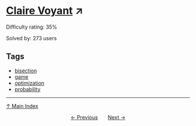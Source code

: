 # [Claire Voyant](https://projecteuler.net/problem=898) ↗️

Difficulty rating: 35%

Solved by: 273 users
## Tags

- [bisection](../tags/bisection.md)
- [game](../tags/game.md)
- [optimization](../tags/optimization.md)
- [probability](../tags/probability.md)



---

[↑ Main Index](../README.md)


<div align=center><a href='897.md'>← Previous</a> &nbsp;&nbsp; &nbsp;&nbsp;  <a href='899.md'>Next →</a></div>
